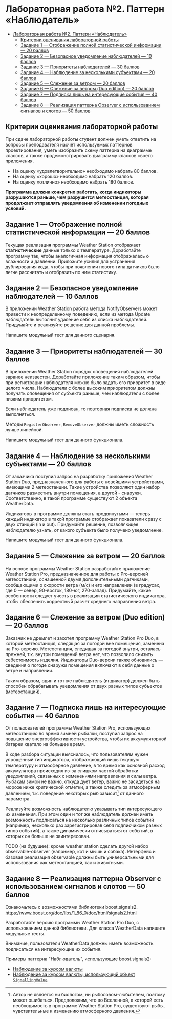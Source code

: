 # Лабораторная работа №2. Паттерн «Наблюдатель»

- [Лабораторная работа №2. Паттерн «Наблюдатель»](#лабораторная-работа-2-паттерн-наблюдатель)
  - [Критерии оценивания лабораторной работы](#критерии-оценивания-лабораторной-работы)
  - [Задание 1 — Отображение полной статистической информации — 20 баллов](#задание-1--отображение-полной-статистической-информации--20-баллов)
  - [Задание 2 — Безопасное уведомление наблюдателей — 10 баллов](#задание-2--безопасное-уведомление-наблюдателей--10-баллов)
  - [Задание 3 — Приоритеты наблюдателей — 30 баллов](#задание-3--приоритеты-наблюдателей--30-баллов)
  - [Задание 4 — Наблюдение за несколькими субъектами — 20 баллов](#задание-4--наблюдение-за-несколькими-субъектами--20-баллов)
  - [Задание 5 — Слежение за ветром — 20 баллов](#задание-5--слежение-за-ветром--20-баллов)
  - [Задание 6 — Слежение за ветром (Duo edition) — 20 баллов](#задание-6--слежение-за-ветром-duo-edition--20-баллов)
  - [Задание 7 — Подписка лишь на интересующие события — 40 баллов](#задание-7--подписка-лишь-на-интересующие-события--40-баллов)
  - [Задание 8 — Реализация паттерна Observer с использованием сигналов и слотов — 50 баллов](#задание-8--реализация-паттерна-observer-с-использованием-сигналов-и-слотов--50-баллов)

## Критерии оценивания лабораторной работы

При сдаче лабораторной работы студент должен уметь ответить на вопросы преподавателя насчёт используемых паттернов проектирования, уметь изобразить схему паттерна на диаграмме классов, а также продемонстрировать диаграмму классов своего приложения.

- На оценку «удовлетворительно» необходимо набрать 80 баллов.
- На оценку «хорошо» необходимо набрать 120 баллов.
- На оценку «отлично» необходимо набрать 180 баллов.

**Программа должна конкретно работать, когда индикаторы разрушаются раньше,
чем разрушится метеостанция, которая продолжает отправлять уведомления
об изменении погодных условий.**

## Задание 1 — Отображение полной статистической информации — 20 баллов

Текущая реализация программы Weather Station отображает
**статистические** данные только о температуре. Доработайте программу
так, чтобы аналогичная информация отображалась о влажности и давлении.
Приложите усилия для устранения дублирования кода, чтобы при появлении
нового типа датчиков было легче рассчитать и отобразить по ним
статистику.

## Задание 2 — Безопасное уведомление наблюдателей — 10 баллов

В приложении Weather Station работа метода NotifyObservers может
привести к неопределенному поведению, если из метода Update наблюдатель
выполнит удаление себя из списка наблюдателей. Придумайте и реализуйте
решение для данной проблемы.

Напишите модульный тест для данного сценария.

## Задание 3 — Приоритеты наблюдателей — 30 баллов

В приложении Weather Station порядок оповещения наблюдателей заранее
неизвестен. Доработайте приложение таким образом, чтобы при регистрации
наблюдателя можно было задать его приоритет в виде целого числа.
Наблюдатели с более высоким приоритетом должны получать оповещения от
субъекта раньше, чем наблюдатели с более низким приоритетом.

Если наблюдатель уже подписан, то повторная подписка не должна выполняться.

Методы `RegisterObserver`, `RemoveObserver` должны иметь сложность лучше линейной.

Напишите модульный тест для данного функционала.

## Задание 4 — Наблюдение за несколькими субъектами — 20 баллов

От заказчика поступил запрос на разработку приложения Weather Station
Duo, предназначенного для работы с новейшими устройствами, имеющими 2
метеостанции. Такие устройства позволяют один набор датчиков разместить
внутри помещения, а другой - снаружи. Соответственно, в такой программе
существуют 2 объекта WeatherData.

Индикаторы в программе должны стать продвинутыми — теперь каждый
индикатор в такой программе отображает показатели сразу с двух станций
(in и out). Придумайте решение, позволяющее наблюдателю узнать, от
какого субъекта было получено уведомление.

Напишите модульный тест для данного функционала.

## Задание 5 — Слежение за ветром — 20 баллов

На основе программы Weather Station разработайте приложение Weather
Station Pro, предназначенное для работы с Pro-версией метеостанции,
оснащенной двумя дополнительными датчиками, сообщающими о скорости ветра
(м/с) и его направлении (в градусах, где 0 — север, 90-восток, 180-юг,
270-запад). Придумайте, какие особенности следует учесть в реализации
статистического индикатора, чтобы обеспечить корректный расчет среднего
направления ветра.

## Задание 6 — Слежение за ветром (Duo edition) — 20 баллов

Заказчик не дремлет и захотел программу Weather Station Pro Duo, в
которой метеостанция, следящая за погодой вне помещения, заменена на
Pro-версию. Метеостанция, следящая за погодой внутри, осталась прежней,
т.к. внутри помещений ветра нет, что позволило снизить себестоимость
изделия. Индикаторы Duo-версии также обновились — сведения о погоде
снаружи помещения включают в себя данные о ветре и направлении.

Таким образом, один и тот же наблюдятель (индикатор) должен быть способен
обрабатывать уведомления от двух разных типов субъектов (метеостанций).

## Задание 7 — Подписка лишь на интересующие события — 40 баллов

От пользователей программы Weather Station Pro, использующих
метеостанцию во время зимней рыбалки, поступил запрос на повышение
энергоэффективности устройства, чтобы их аккумуляторной батареи хватало
на большее время.

В ходе разбора ситуации выяснилось, что пользователям нужен упрощенный
тип индикатора, отображающий лишь текущую температуру и атмосферное
давление, в то время как основной расход аккумулятора происходил из-за
слишком частой обработки уведомлений, связанных с изменениями
направления и силы ветра. Рыбакам зимой не важно, откуда дует ветер,
важно не засидеться на морозе ниже критической отметки, а также следить
за атмосферным давлением, т.к. поведение некоторых рыб зависит[^1] от
данного параметра.

Реализуйте возможность наблюдателю указывать тип интересующего их
изменения. При этом один и тот же наблюдатель должен иметь возможность
подписаться на несколько различных типов событий (например, несколько
раз зарегистрировав себя подписчиком разных типов событий), а также
динамически отписываться от событий, в которых он больше не
заинтересован.

TODO (на будущее): кроме weather station сделать другой набор
observable-observer (например, кот и мышь и собака). Интерфейс и базовая
реализация observable должны быть универсальными для использования как
метеостанцией, так и животными.

## Задание 8 — Реализация паттерна Observer с использованием сигналов и слотов — 50 баллов

Ознакомьтесь с возможностями библиотеки boost.signals2.
<https://www.boost.org/doc/libs/1_86_0/doc/html/signals2.html>

Разработайте версию программы Weather Station Pro Duo, с использованием
данной библиотеки. Для класса WeatherData напишите модульные тесты.

Внимание, пользователи WeatherData должны иметь возможность подписаться на интересующие их
события.

Примеры паттерна "Наблюдатель", использующие boost.signals2:

- [Наблюдение за курсом валюты](../../samples/observer/ObserverWithSignallingValue/)
- [Наблюдение за курсом валюты, использующий объект `SignallingValue`](../../samples/observer/ObserverWithSignallingValue/)

[^1]: Автор не является ни биологом, ни рыболовом-любителем, поэтому
    может ошибаться. Предположим, что во Вселенной, в которой есть
    необходимость в программе Weather Station Pro, существуют рыбы,
    чувствительные к изменению атмосферного давления.
